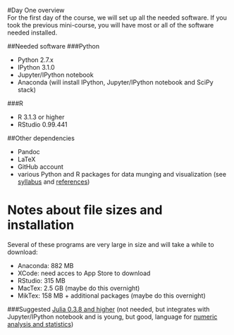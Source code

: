 #Day One overview  
For the first day of the course, we will set up all the needed software. If you took the previous mini-course, you will have most or all of the software needed installed.  

##Needed software
###Python
- Python 2.7.x  
- IPython 3.1.0  
- Jupyter/IPython notebook  
- Anaconda (will install IPython, Jupyter/IPython notebook and SciPy stack) 


###R
- R 3.1.3 or higher  
- RStudio 0.99.441  

##Other dependencies
- Pandoc  
- LaTeX  
- GitHub account
- various Python and R packages for data munging and visualization (see [syllabus](https://github.com/IRCS-analysis-mini-courses/reproducible-research/blob/master/SYLLABUS.md) and [references](https://github.com/IRCS-analysis-mini-courses/reproducible-research/blob/master/REFERENCES.md))

# Notes about file sizes and installation
Several of these programs are very large in size and will take a while to download:  
- Anaconda: 882 MB  
- XCode: need acces to App Store to download  
- RStudio: 315 MB  
- MacTex: 2.5 GB (maybe do this overnight)  
- MikTex: 158 MB + additional packages (maybe do this overnight)

###Suggested
[Julia 0.3.8 and higher](http://julialang.org/) (not needed, but integrates with Jupyter/IPython notebook and is young, but good, language for [numeric analysis and statistics](http://juliastats.github.io/))  
